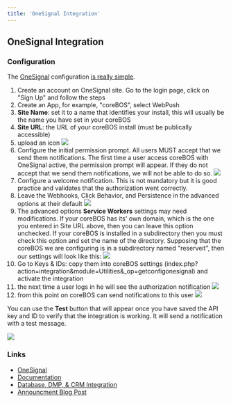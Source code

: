 ```yaml
---
title: 'OneSignal Integration'
---
```


OneSignal Integration
---------------------

### Configuration

The [OneSignal](https://onesignal.com/) configuration [is really
simple](https://documentation.onesignal.com/docs/web-push-typical-setup).

1.  Create an account on OneSignal site. Go to the login page, click on
    "Sign Up" and follow the steps
2.  Create an App, for example, "coreBOS", select WebPush
3.  **Site Name**: set it to a name that identifies your install, this
    will usually be the name you have set in your coreBOS
4.  **Site URL**: the URL of your coreBOS install (must be publically
    accessible)
5.  upload an icon
    <img src="/en/integrations/onesignalsitesetup.png" class="align-center" />
6.  Configure the initial permission prompt. All users MUST accept that
    we send them notifications. The first time a user access coreBOS
    with OneSignal active, the permission prompt will appear. If they do
    not accept that we send them notifications, we will not be able to
    do so.
    <img src="/en/integrations/onesignalpermissionprompt.png" class="align-center" />
7.  Configure a welcome notification. This is not mandatory but it is
    good practice and validates that the authorization went correctly.
8.  Leave the Webhooks, Click Behavior, and Persistence in the advanced
    options at their default
    <img src="/en/integrations/onesignaladvanced.png" class="align-center" />
9.  The advanced options **Service Workers** settings may need
    modifications. If your coreBOS has its' own domain, which is the one
    you entered in Site URL above, then you can leave this option
    unchecked. If your coreBOS is installed in a subdirectory then you
    must check this option and set the name of the directory. Supposing
    that the coreBOS we are configuring is in a subdirectory named
    "reserveit", then our settings will look like this:
    <img src="/en/integrations/onesignalsw.png" class="align-center" />
10. Go to Keys & IDs: copy them into coreBOS settings
    (index.php?action=integration&module=Utilities&\_op=getconfigonesignal)
    and activate the integration
11. the next time a user logs in he will see the authorization
    notification
    <img src="/en/integrations/onesignalauth.png" class="align-center" />
12. from this point on coreBOS can send notifications to this user
    <img src="/en/integrations/asteriskincomingnotification.png" class="align-center" />

You can use the **Test** button that will appear once you have saved the
API key and ID to verify that the integration is working. It will send a
notification with a test message.

<img src="/en/integrations/testnotification.png" class="align-center" />

### Links

-   [OneSignal](https://onesignal.com/docs)
-   [Documentation](https://documentation.onesignal.com/docs)
-   [Database, DMP, & CRM
    Integration](https://documentation.onesignal.com/docs/internal-database-crm)
-   [Announcment Blog Post](https://blog.corebos.org/blog/onesignal)
